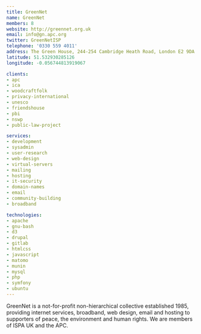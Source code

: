 ```yaml
---
title: GreenNet
name: GreenNet
members: 8
website: http://greennet.org.uk
email: info@gn.apc.org
twitter: GreenNetISP
telephone: '0330 559 4011'
address: The Green House, 244-254 Cambridge Heath Road, London E2 9DA
latitude: 51.532930285126
longitude: -0.056744813919067

clients:
- apc
- ica
- woodcraftfolk
- privacy-international
- unesco
- friendshouse
- pbi
- nswp
- public-law-project

services:
- development
- sysadmin
- user-research
- web-design
- virtual-servers
- mailing
- hosting
- it-security
- domain-names
- email
- community-building
- broadband

technologies:
- apache
- gnu-bash
- d3
- drupal
- gitlab
- htmlcss
- javascript
- matomo
- munin
- mysql
- php
- symfony
- ubuntu
---
```


GreenNet is a not-for-profit non-hierarchical collective established 1985, providing internet services, broadband, web design, email and hosting to supporters of peace, the environment and human rights. We are members of ISPA UK and the APC.
